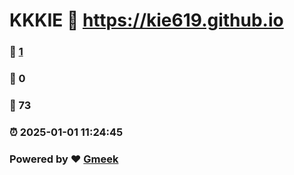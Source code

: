 # KKKIE :link: https://kie619.github.io 
### :page_facing_up: [1](https://kie619.github.io/tag.html) 
### :speech_balloon: 0 
### :hibiscus: 73 
### :alarm_clock: 2025-01-01 11:24:45 
### Powered by :heart: [Gmeek](https://github.com/Meekdai/Gmeek)
